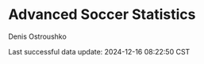 # Advanced Soccer Statistics
Denis Ostroushko

<!-- gfm -->

Last successful data update: 2024-12-16 08:22:50 CST
